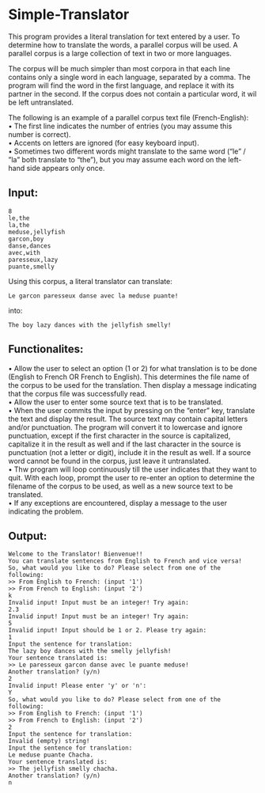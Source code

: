 # Simple-Translator
This program provides a literal translation for text entered by a user. To determine how to translate the words, a parallel corpus will be used. A parallel corpus is a large collection of text in two or more languages. 

The corpus will be much simpler than most corpora in that each line contains only a single word in each language, separated by a comma. The program will find the word in the first language, and replace it with its partner in the second. If the corpus does not contain a particular word, it wil be left untranslated. 

The following is an example of a parallel corpus text file (French-English):\
• The first line indicates the number of entries (you may assume this number is correct).\
• Accents on letters are ignored (for easy keyboard input).\
• Sometimes two different words might translate to the same word (“le” / ”la” both translate to “the”), but you may assume each word on the left-hand side appears only once.

## Input:
```
8
le,the
la,the
meduse,jellyfish
garcon,boy
danse,dances
avec,with
paresseux,lazy
puante,smelly
```

Using this corpus, a literal translator can translate:
```
Le garcon paresseux danse avec la meduse puante!
```
into:
```
The boy lazy dances with the jellyfish smelly! 
```

## Functionalites:
• Allow the user to select an option (1 or 2) for what translation is to be done (English to French OR French to English). This determines the file name of the corpus to be used for the translation. Then display a message indicating that the corpus file was successfully read.\
• Allow the user to enter some source text that is to be translated.\
• When the user commits the input by pressing on the “enter” key, translate the text and display the result. The source text may contain capital letters and/or punctuation. The program will convert it to lowercase and ignore punctuation, except if the first character in the source is capitalized, capitalize it in the result as well and if the last character in the source is punctuation (not a letter or digit), include it in the result as well. If a source word cannot be found in the corpus, just leave it untranslated.\
• Thw program will loop continuously till the user indicates that they want to quit. With each loop, prompt the user to re-enter an option to determine the filename of the corpus to be used, as well as a new source text to be translated.\
• If any exceptions are encountered, display a message to the user indicating the problem. 

## Output:
```
Welcome to the Translator! Bienvenue!!
You can translate sentences from English to French and vice versa!
So, what would you like to do? Please select from one of the following:
>> From English to French: (input '1')
>> From French to English: (input '2')
k
Invalid input! Input must be an integer! Try again:
2.3
Invalid input! Input must be an integer! Try again:
5
Invalid input! Input should be 1 or 2. Please try again:
1
Input the sentence for translation:
The lazy boy dances with the smelly jellyfish!
Your sentence translated is:
>> Le paresseux garcon danse avec le puante meduse!
Another translation? (y/n)
2
Invalid input! Please enter 'y' or 'n':
Y
So, what would you like to do? Please select from one of the following:
>> From English to French: (input '1')
>> From French to English: (input '2')
2
Input the sentence for translation:
Invalid (empty) string!
Input the sentence for translation:
Le meduse puante Chacha.
Your sentence translated is:
>> The jellyfish smelly chacha.
Another translation? (y/n)
n
```
